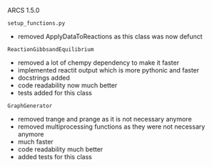 ARCS 1.5.0 

`setup_functions.py`

- removed ApplyDataToReactions as this class was now defunct 

`ReactionGibbsandEquilibrium`
- removed a lot of chempy dependency to make it faster 
- implemented reactit output which is more pythonic and faster 
- docstrings added 
- code readability now much better 
- tests added for this class

`GraphGenerator` 
- removed trange and prange as it is not necessary anymore 
- removed multiprocessing functions as they were not necessary anymore 
- much faster
- code readability much better
- added tests for this class